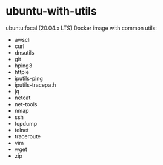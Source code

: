 # ubuntu-with-utils
ubuntu:focal (20.04.x LTS) Docker image with common utils:

* awscli
* curl
* dnsutils
* git
* hping3
* httpie
* iputils-ping
* iputils-tracepath
* jq
* netcat
* net-tools
* nmap
* ssh
* tcpdump
* telnet
* traceroute
* vim
* wget
* zip
